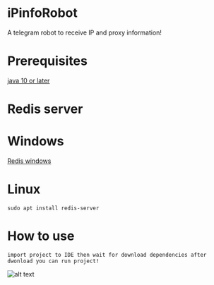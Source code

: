 # iPinfoRobot
A telegram robot to receive IP and proxy information!
# Prerequisites
[java 10 or later](https://www.java.com/en/download)

# Redis server

# Windows
[Redis windows](https://github.com/MicrosoftArchive/redis/releases/download/win-3.2.100/Redis-x64-3.2.100.msi)

# Linux 
```
sudo apt install redis-server
```

# How to use

```
import project to IDE then wait for download dependencies after dwonload you can run project!
```

![alt text](https://i.imgur.com/yKZHkxa.png)
